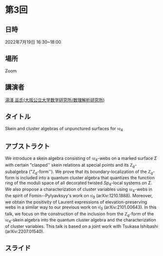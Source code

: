 <script type="text/x-mathjax-config">MathJax.Hub.Config({tex2jax:{inlineMath:[['\$','\$'],['\\(','\\)']],processEscapes:true},CommonHTML: {matchFontHeight:false}});</script>
<script type="text/javascript" async src="https://cdnjs.cloudflare.com/ajax/libs/mathjax/2.7.1/MathJax.js?config=TeX-MML-AM_CHTML"></script>

# 第3回
## 日時
2022年7月19日 16:30~18:00
## 場所
Zoom
## 講演者
[湯淺 亘氏(大阪公立大学数学研究所/数理解析研究所)](https://wataruyuasa.github.io/math/)

## タイトル
Skein and cluster algebras of unpunctured surfaces for $\mathfrak{sp}_4$

## アブストラクト
We introduce a skein algebra consisting of $\mathfrak{sp}_4$-webs on a 
marked surface $\Sigma$ with certain "clasped'' skein relations at 
special points and its $\mathbb{Z}_q$-subalgebra 
("$\mathbb{Z}_q$-form''). We prove that its boundary-localization of 
the $\mathbb{Z}_q$-form is included into a quantum cluster algebra that 
quantizes the function ring of the moduli space of all decorated twisted 
$Sp_4$-local systems on $\Sigma$.
We also propose a characterization of cluster variables using 
$\mathfrak{sp}_4$-webs in the spirit of Fomin--Pylyavksyy's work on 
$\mathfrak{sl}_3$ (arXiv:1210.1888).
Moreover, we obtain the positivity of Laurent expressions of 
elevation-preserving webs in a similar way to our previous work on 
$\mathfrak{sl}_3$ (arXiv:2101.00643).
In this talk, we focus on the construction of the inclusion from the 
$\mathbb{Z}_q$-form of the $\mathfrak{sp}_4$-skein algebra into the 
quantum cluster algebra and the characterization of cluster variables. 
This talk is based on a joint work with Tsukasa Ishibashi 
(arXiv:2207.01540).


## スライド